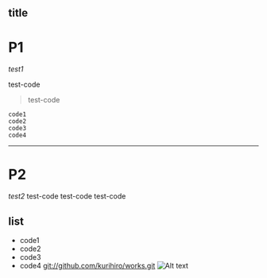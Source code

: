 **title**
---
# P1
*test1*

test\-code
> test\-code
  
    code1
    code2
    code3
    code4
---
# P2
*test2*
test\-code
  test\-code
test\-code
## list
* code1
* code2
* code3
* code4
<git://github.com/kurihiro/works.git>
![Alt text](/path/to/img.jpg)
